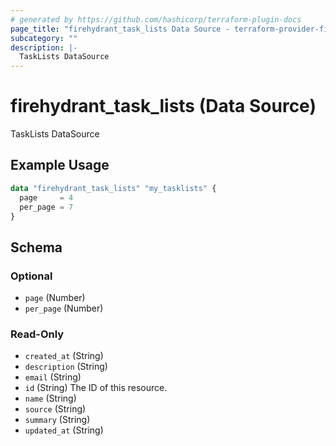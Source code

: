 ```yaml
---
# generated by https://github.com/hashicorp/terraform-plugin-docs
page_title: "firehydrant_task_lists Data Source - terraform-provider-firehydrant"
subcategory: ""
description: |-
  TaskLists DataSource
---
```


# firehydrant_task_lists (Data Source)

TaskLists DataSource

## Example Usage

```terraform
data "firehydrant_task_lists" "my_tasklists" {
  page     = 4
  per_page = 7
}
```

<!-- schema generated by tfplugindocs -->
## Schema

### Optional

- `page` (Number)
- `per_page` (Number)

### Read-Only

- `created_at` (String)
- `description` (String)
- `email` (String)
- `id` (String) The ID of this resource.
- `name` (String)
- `source` (String)
- `summary` (String)
- `updated_at` (String)

